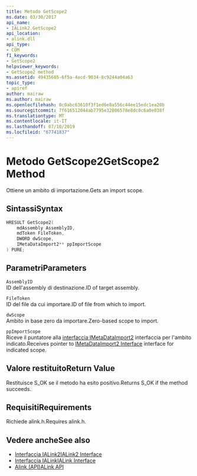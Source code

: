 ```yaml
---
title: Metodo GetScope2
ms.date: 03/30/2017
api_name:
- IALink2.GetScope2
api_location:
- alink.dll
api_type:
- COM
f1_keywords:
- GetScope2
helpviewer_keywords:
- GetScope2 method
ms.assetid: 49435665-6f5a-4acd-9034-8c9244a04a63
topic_type:
- apiref
author: mairaw
ms.author: mairaw
ms.openlocfilehash: 0c0abc63610f3f1ed6e8a556c44ee15edc1ea20b
ms.sourcegitcommit: 7f616512044ab7795e32806578e8dc0c6a0e038f
ms.translationtype: MT
ms.contentlocale: it-IT
ms.lasthandoff: 07/10/2019
ms.locfileid: "67741837"
---
```

# <a name="getscope2-method"></a><span data-ttu-id="e52a5-102">Metodo GetScope2</span><span class="sxs-lookup"><span data-stu-id="e52a5-102">GetScope2 Method</span></span>
<span data-ttu-id="e52a5-103">Ottiene un ambito di importazione.</span><span class="sxs-lookup"><span data-stu-id="e52a5-103">Gets an import scope.</span></span>  
  
## <a name="syntax"></a><span data-ttu-id="e52a5-104">Sintassi</span><span class="sxs-lookup"><span data-stu-id="e52a5-104">Syntax</span></span>  
  
```cpp  
HRESULT GetScope2(  
    mdAssembly AssemblyID,  
    mdToken FileToken,  
    DWORD dwScope,  
    IMetaDataImport2** ppImportScope  
) PURE;   
```  
  
## <a name="parameters"></a><span data-ttu-id="e52a5-105">Parametri</span><span class="sxs-lookup"><span data-stu-id="e52a5-105">Parameters</span></span>  
 `AssemblyID`  
 <span data-ttu-id="e52a5-106">ID dell'assembly di destinazione.</span><span class="sxs-lookup"><span data-stu-id="e52a5-106">ID of target assembly.</span></span>  
  
 `FileToken`  
 <span data-ttu-id="e52a5-107">ID del file da cui importare.</span><span class="sxs-lookup"><span data-stu-id="e52a5-107">ID of file from which to import.</span></span>  
  
 `dwScope`  
 <span data-ttu-id="e52a5-108">Ambito in base zero da importare.</span><span class="sxs-lookup"><span data-stu-id="e52a5-108">Zero-based scope to import.</span></span>  
  
 `ppImportScope`  
 <span data-ttu-id="e52a5-109">Riceve il puntatore alla [interfaccia IMetaDataImport2](../../../../docs/framework/unmanaged-api/metadata/imetadataimport2-interface.md) interfaccia per l'ambito indicato.</span><span class="sxs-lookup"><span data-stu-id="e52a5-109">Receives pointer to [IMetaDataImport2 Interface](../../../../docs/framework/unmanaged-api/metadata/imetadataimport2-interface.md) interface for indicated scope.</span></span>  
  
## <a name="return-value"></a><span data-ttu-id="e52a5-110">Valore restituito</span><span class="sxs-lookup"><span data-stu-id="e52a5-110">Return Value</span></span>  
 <span data-ttu-id="e52a5-111">Restituisce S_OK se il metodo ha esito positivo.</span><span class="sxs-lookup"><span data-stu-id="e52a5-111">Returns S_OK if the method succeeds.</span></span>  
  
## <a name="requirements"></a><span data-ttu-id="e52a5-112">Requisiti</span><span class="sxs-lookup"><span data-stu-id="e52a5-112">Requirements</span></span>  
 <span data-ttu-id="e52a5-113">Richiede alink.h.</span><span class="sxs-lookup"><span data-stu-id="e52a5-113">Requires alink.h.</span></span>  
  
## <a name="see-also"></a><span data-ttu-id="e52a5-114">Vedere anche</span><span class="sxs-lookup"><span data-stu-id="e52a5-114">See also</span></span>

- [<span data-ttu-id="e52a5-115">Interfaccia IALink2</span><span class="sxs-lookup"><span data-stu-id="e52a5-115">IALink2 Interface</span></span>](../../../../docs/framework/unmanaged-api/alink/ialink2-interface.md)
- [<span data-ttu-id="e52a5-116">Interfaccia IALink</span><span class="sxs-lookup"><span data-stu-id="e52a5-116">IALink Interface</span></span>](../../../../docs/framework/unmanaged-api/alink/ialink-interface.md)
- [<span data-ttu-id="e52a5-117">Alink (API)</span><span class="sxs-lookup"><span data-stu-id="e52a5-117">ALink API</span></span>](../../../../docs/framework/unmanaged-api/alink/index.md)
